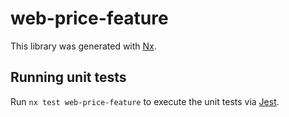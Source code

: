 # web-price-feature

This library was generated with [Nx](https://nx.dev).

## Running unit tests

Run `nx test web-price-feature` to execute the unit tests via [Jest](https://jestjs.io).
